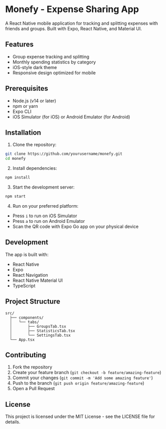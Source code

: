 # Monefy - Expense Sharing App

A React Native mobile application for tracking and splitting expenses with friends and groups. Built with Expo, React Native, and Material UI.

## Features

- Group expense tracking and splitting
- Monthly spending statistics by category
- iOS-style dark theme
- Responsive design optimized for mobile

## Prerequisites

- Node.js (v14 or later)
- npm or yarn
- Expo CLI
- iOS Simulator (for iOS) or Android Emulator (for Android)

## Installation

1. Clone the repository:
```bash
git clone https://github.com/yourusername/monefy.git
cd monefy
```

2. Install dependencies:
```bash
npm install
```

3. Start the development server:
```bash
npm start
```

4. Run on your preferred platform:
- Press `i` to run on iOS Simulator
- Press `a` to run on Android Emulator
- Scan the QR code with Expo Go app on your physical device

## Development

The app is built with:
- React Native
- Expo
- React Navigation
- React Native Material UI
- TypeScript

## Project Structure

```
src/
  ├── components/
  │   └── tabs/
  │       ├── GroupsTab.tsx
  │       ├── StatisticsTab.tsx
  │       └── SettingsTab.tsx
  └── App.tsx
```

## Contributing

1. Fork the repository
2. Create your feature branch (`git checkout -b feature/amazing-feature`)
3. Commit your changes (`git commit -m 'Add some amazing feature'`)
4. Push to the branch (`git push origin feature/amazing-feature`)
5. Open a Pull Request

## License

This project is licensed under the MIT License - see the LICENSE file for details.
